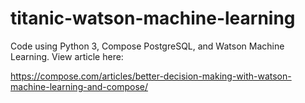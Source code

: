 # titanic-watson-machine-learning

Code using Python 3, Compose PostgreSQL, and Watson Machine Learning. View article here:

https://compose.com/articles/better-decision-making-with-watson-machine-learning-and-compose/